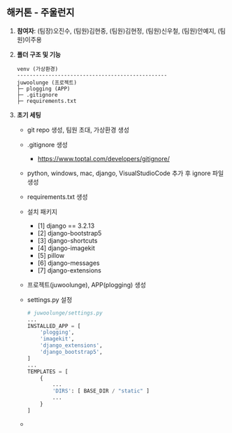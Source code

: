 ## 해커톤 - 주울런지

1. **참여자**: (팀장)오진수, (팀원)김현중, (팀원)김현정, (팀원)신우철, (팀원)안예지, (팀원)이주용

3. **폴더 구조 및 기능**

   ```text
   venv (가상환경)
   ------------------------------------------------
   juwoolunge (프로젝트)
   ├─ plogging (APP)
   ├─ .gitignore
   ├─ requirements.txt
   ```



3. **초기 세팅**

   - git repo 생성, 팀원 초대, 가상환경 생성

   - .gitignore 생성

     - https://www.toptal.com/developers/gitignore/

   - python, windows, mac, django, VisualStudioCode 추가 후 ignore 파일 생성

   - requirements.txt 생성

   - 설치 패키지

     - [1] django == 3.2.13
     - [2] django-bootstrap5
     - [3] django-shortcuts
     - [4] django-imagekit
     - [5] pillow
     - [6] django-messages
     - [7] django-extensions

   - 프로젝트(juwoolunge), APP(plogging) 생성

   - settings.py 설정

     ```python
     # juwoolunge/settings.py
     ...
     INSTALLED_APP = [
         'plogging',
         'imagekit',
         'django_extensions',
         'django_bootstrap5',
     ]
     ...
     TEMPLATES = [
         {
             ...
             'DIRS': [ BASE_DIR / "static" ]
             ...
         }
     ]
     ```

   - 